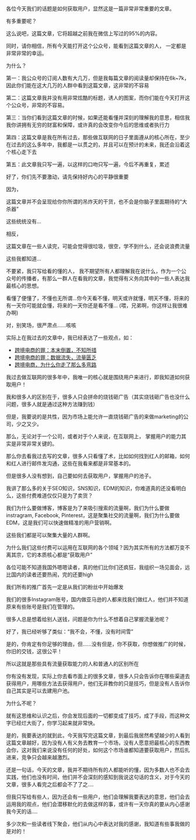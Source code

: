 各位今天我们的话题是如何获取用户，显然这是一篇非常非常重要的文章。

有多重要呢？

这么说吧，这篇文章，它将超越之前我在微信上写过的95%的内容。

同时，请你相信，所有今天能打开这个公众号，能看到这篇文章的人， 一定都是非常非常的幸运。

为什么？

第一：我公众号的订阅人数有大几万，但是我每篇文章的阅读量却保持在6k~7k，因此你们能在这大几万的人群中看到这篇文章，这非常的不容易

第二：这篇文章我并没有用非常炫酷的标题，诱人的图案，而你们能在今天打开这个公众号，非常的不容易。

第三：当你们看到这篇文章的时候，如果还能看懂并深刻的理解我的意思，相信我我你讲拥有无穷的财富和保障，或许真的会改变你今后的思维或者执行力

第四：这篇文章是我在所有过去，那些做互联网的日子里面遵从的核心所在，至少在过去的这么多年中，我都是一以贯之的，并且可以在预计的未来，我还会沿着这个核心走下去

第五：此文章我只写一遍，以这样的口吻只写一遍，今后不再重复，累述

好了，你们先不要激动，请先保持好内心的平静很重要

因为，

这篇文章并不会呈现给你你所谓的吊炸天的干货，也不会是你脑子里面期待的“大杀器”

这些统统没有...

相反，

这篇文章在一些人读完，可能会觉得很垃圾，很空，学不到什么，还会说浪费流量

这些我都知道...

不要紧，我只写给看的懂的人， 我不期望所有人都理解我在说什么，作为一个公众号的传播者，有那么一群人在看我的文章，我觉得有义务向其中的一些人表达我最核心的思想。

看懂了便懂了，不懂也无所谓...你今天看不懂，明天或许就懂，明天不懂，将来的有一天你可能就会懂，将来的一天你还是看不懂... (喂，兄弟啊，你这样让我很难办啊)

对，别笑场，很严肃点......咳咳

实际上在我过去的文章中，我已经表达了一些观点，如：

* [跨境电商的罪：本末倒置，不知所措](http://www.guxiaobei.com/the-mistake-of-e-commence.html)
* [跨境电商的罪：数据流失，流量匮乏](http://www.guxiaobei.com/some-mistakes-of-e-commence.html)
* [跨境电商，为什么你走了那么多弯路](http://www.guxiaobei.com/how-to-avoid-detours-in-the-work.html)

我过去做互联网的很多年中，我唯一的核心就是围绕用户来进行，即我知道如何获取用户！

我和很多人的区别在于，很多人只会拼命的烧钱砸广告（其实烧钱砸广告也没什么问题，很多人就是通过这种方法赚到钱）

但是，我要说的是共性，因为市场上能允许一直烧钱砸广告的来做marketing的公司，少之又少。

那么，无论对于一个公司，或者对于个人来说，在互联网上， 掌握用户的能力其实是非常非常关键的。

那么你去看我过去写的文章，很多人只看懂了术，比如如何找到红人的邮箱，如何和红人进行邮件发沟通，这些在我看来都是非常基本的。

但是很多人没有想到，自己要如何去获取用户，掌握用户的池子。

我讲了那么多的关于SEO知识，SNS知识，EDM的知识，你难道真的还没看明白么，这些付费难道仅仅只是为了卖货？

我们为什么要做博客，博客是为了来吸引搜索的流量啊，我们为什么要做instragram, Facebook, Pinterest，这是聚集社交的流量啊，我们为什么要做EDM，这是我们可以快速做精准的用户营销啊。

这些我们都是可以聚集大量的人群啊。

为什么我们这些付费可以运用在互联网的各个领域？因为其实所有的方法都万变不离其宗，它的本质核心都是“获取用户”

各位可能不知道我国外嗯嗯读者，真的他们比你们还疯狂，我组织一场见面会，远比国内的读者还要热闹，完的还要high

我们所有的推广首先一定是从我们的粉丝中开始爆发

我们的很多Instagram账号，国内做亚马逊的人都来找我们做红人，他们并不知道原来有些账号是我们在管理的。

很多人总是想着给别人送钱，问题是你为什么不想着自己掌握流量池呢？

好了，我已经听够了类似：“我不会，不懂，没有时间雪”

是的，你肯定有你足够的理由，但......没有但是，你不获取，你想做推广的时候，你旧的交钱，这很公平！

所以这就是那些具有流量获取能力的人和普通人的区别所在

你有没有发现，实际上你去看市面上的很多文章，很多人只会告诉你在哪些渠道去获得用户，用哪些方法去获得用户，他们无非教你的只是技巧，但是没有人告诉你自己其实是可以去建用户池。

为什么不呢？

就有这思维和认识之后，你会发现后面的一切都变成了技巧，成了手段，而这种文字已经烂大街了，你学习起来就非常快。

是的，我要表达的就到此，今天我写完这篇文章，到最后我居然希望越少的人看到这篇文章越好，因为没有人有义务去教育一个市场，没有人愿意把最核心的东西教会你，这对我们来说没有任何的好处，如何这个市场谁都知道要获取用户，然后扎进来，竞争只会越来越激烈。

还是一句话，今天的文章，我并不期待所有的人都能听的懂，因为多数人也不会去实践，他们也没有时间，他们并不会深刻的感知到我说这句话的含义，对于今天的文章，很多人看完之后都会不了了之....

但我只写给有些人，因为还会有一些用户，他们会理解我要表达的意思，他们会去运用我的观点，他们会潜移默化的去做这样的事，或许有一天你真的要从内心感谢我今天的话....

多少次和一些读者线下聚会，他们从内心中表达对我的感谢，我知道有些事我做的是对的！


